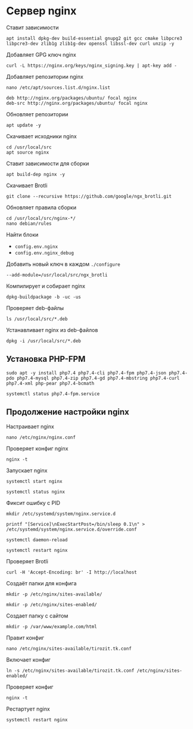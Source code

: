 # Сервер nginx

Ставит зависимости

```
apt install dpkg-dev build-essential gnupg2 git gcc cmake libpcre3 libpcre3-dev zlib1g zlib1g-dev openssl libssl-dev curl unzip -y
```


Добавляет GPG ключ nginx

```
curl -L https://nginx.org/keys/nginx_signing.key | apt-key add -
```

Добавляет репозитории nginx

```
nano /etc/apt/sources.list.d/nginx.list
```

```
deb http://nginx.org/packages/ubuntu/ focal nginx
deb-src http://nginx.org/packages/ubuntu/ focal nginx
```

Обновляет репозитории

```
apt update -y
```

Скачивает исходники nginx

```
cd /usr/local/src
apt source nginx
```

Ставит зависимости для сборки

```
apt build-dep nginx -y
```

Скачивает Brotli

```
git clone --recursive https://github.com/google/ngx_brotli.git
```

Обновляет правила сборки

```
cd /usr/local/src/nginx-*/
nano debian/rules
```

Найти блоки

- `config.env.nginx`
- `config.env.nginx_debug`

Добавить новый ключ в каждом `./configure`

```
--add-module=/usr/local/src/ngx_brotli
```

Компилирует и собирает nginx

```
dpkg-buildpackage -b -uc -us
```

Проверяет deb-файлы

```
ls /usr/local/src/*.deb
```

Устанавливает nginx из deb-файлов

```
dpkg -i /usr/local/src/*.deb
```

## Установка PHP-FPM
```
sudo apt -y install php7.4 php7.4-cli php7.4-fpm php7.4-json php7.4-pdo php7.4-mysql php7.4-zip php7.4-gd php7.4-mbstring php7.4-curl php7.4-xml php-pear php7.4-bcmath
```
```
systemctl status php7.4-fpm.service
```

## Продолжение настройки nginx
Настраивает nginx

```
nano /etc/nginx/nginx.conf
```

Проверяет конфиг nginx

```
nginx -t
```

Запускает nginx

```
systemctl start nginx
```
```
systemctl status nginx
```

Фиксит ошибку с PID

```
mkdir /etc/systemd/system/nginx.service.d
```
```
printf "[Service]\nExecStartPost=/bin/sleep 0.1\n" > /etc/systemd/system/nginx.service.d/override.conf
```
```
systemctl daemon-reload
```
```
systemctl restart nginx
```

Проверяет Brotli

```
curl -H 'Accept-Encoding: br' -I http://localhost
```


Создаёт папки для конфига

```
mkdir -p /etc/nginx/sites-available/
```
```
mkdir -p /etc/nginx/sites-enabled/
```

Создает папку с сайтом
```
mkdir -p /var/www/example.com/html
```

Правит конфиг

```
nano /etc/nginx/sites-available/tirozit.tk.conf
```

Включает конфиг

```
ln -s /etc/nginx/sites-available/tirozit.tk.conf /etc/nginx/sites-enabled/
```

Проверяет конфиг

```
nginx -t
```

Рестартует nginx

```
systemctl restart nginx
```
